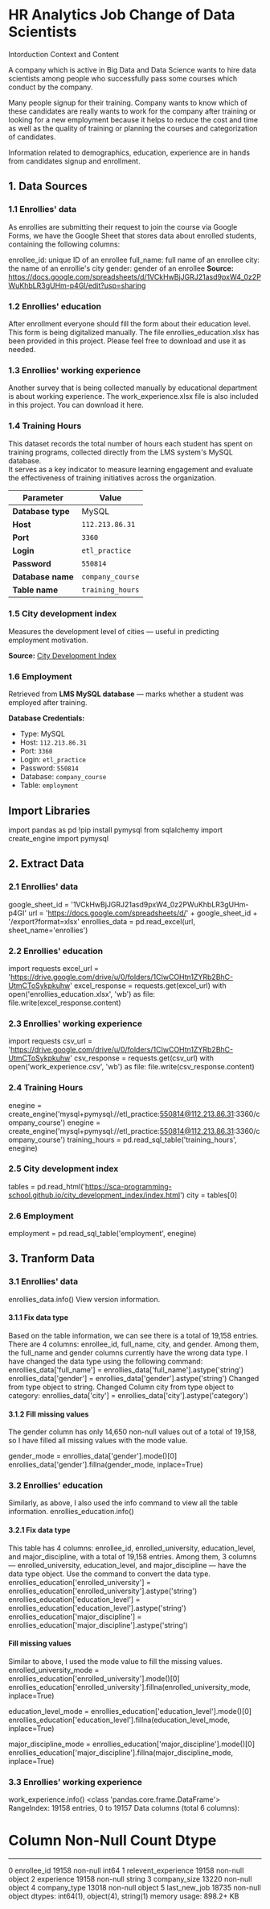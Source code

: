 # HR Analytics Job Change of Data Scientists
Intorduction
Context and Content

A company which is active in Big Data and Data Science wants to hire data scientists among people who successfully pass some courses which conduct by the company.

Many people signup for their training. Company wants to know which of these candidates are really wants to work for the company after training or looking for a new employment because it helps to reduce the cost and time as well as the quality of training or planning the courses and categorization of candidates.

Information related to demographics, education, experience are in hands from candidates signup and enrollment.

## 1. Data Sources
### 1.1 Enrollies' data
As enrollies are submitting their request to join the course via Google Forms, we have the Google Sheet that stores data about enrolled students, containing the following columns:

enrollee_id: unique ID of an enrollee
full_name: full name of an enrollee
city: the name of an enrollie's city
gender: gender of an enrollee
**Source:** https://docs.google.com/spreadsheets/d/1VCkHwBjJGRJ21asd9pxW4_0z2PWuKhbLR3gUHm-p4GI/edit?usp=sharing
### 1.2  Enrollies' education
After enrollment everyone should fill the form about their education level. This form is being digitalized manually.
The file enrollies_education.xlsx has been provided in this project. Please feel free to download and use it as needed.
### 1.3 Enrollies' working experience
Another survey that is being collected manually by educational department is about working experience.
The work_experience.xlsx file is also included in this project. You can download it here.

### 1.4 Training Hours

This dataset records the total number of hours each student has spent on training programs, collected directly from the LMS system's MySQL database.  
It serves as a key indicator to measure learning engagement and evaluate the effectiveness of training initiatives across the organization.

| Parameter        | Value              |
|------------------|--------------------|
| **Database type** | MySQL              |
| **Host**          | `112.213.86.31`    |
| **Port**          | `3360`             |
| **Login**         | `etl_practice`     |
| **Password**      | `550814`           |
| **Database name** | `company_course`   |
| **Table name**    | `training_hours`   |

### 1.5 City development index
Measures the development level of cities — useful in predicting employment motivation.  

**Source:** [City Development Index](https://sca-programming-school.github.io/city_development_index/index.html)

### 1.6 Employment
Retrieved from **LMS MySQL database** — marks whether a student was employed after training.  

**Database Credentials:**
- Type: MySQL  
- Host: `112.213.86.31`  
- Port: `3360`  
- Login: `etl_practice`  
- Password: `550814`  
- Database: `company_course`  
- Table: `employment`

## Import Libraries
import pandas as pd
!pip install pymysql
from sqlalchemy import create_engine
import pymysql

## 2. Extract Data
### 2.1 Enrollies' data
google_sheet_id = '1VCkHwBjJGRJ21asd9pxW4_0z2PWuKhbLR3gUHm-p4GI'
url = 'https://docs.google.com/spreadsheets/d/' + google_sheet_id + '/export?format=xlsx'
enrollies_data = pd.read_excel(url, sheet_name='enrollies')

### 2.2 Enrollies' education
import requests
excel_url = 'https://drive.google.com/drive/u/0/folders/1CIwCOHtn1ZYRb2BhC-UtmCToSykpkuhw'
excel_response = requests.get(excel_url)
with open('enrollies_education.xlsx', 'wb') as file:
    file.write(excel_response.content)

### 2.3 Enrollies' working experience
import requests
csv_url = 'https://drive.google.com/drive/u/0/folders/1CIwCOHtn1ZYRb2BhC-UtmCToSykpkuhw'
csv_response = requests.get(csv_url)
with open('work_experience.csv', 'wb') as file:
    file.write(csv_response.content)

### 2.4 Training Hours
enegine = create_engine('mysql+pymysql://etl_practice:550814@112.213.86.31:3360/company_course')
enegine = create_engine('mysql+pymysql://etl_practice:550814@112.213.86.31:3360/company_course')
training_hours = pd.read_sql_table('training_hours', enegine)

### 2.5 City development index

tables = pd.read_html('https://sca-programming-school.github.io/city_development_index/index.html')
city = tables[0]

### 2.6 Employment
employment = pd.read_sql_table('employment', enegine)

## 3. Tranform Data

### 3.1 Enrollies' data
enrollies_data.info()
View version information.
#### 3.1.1 Fix data type
Based on the table information, we can see there is a total of 19,158 entries. There are 4 columns: enrollee_id, full_name, city, and gender. Among them, the full_name and gender columns currently have the wrong data type. I have changed the data type using the following command:
enrollies_data['full_name'] = enrollies_data['full_name'].astype('string')
enrollies_data['gender'] = enrollies_data['gender'].astype('string')
Changed from type object to string.
Changed Column city from type object to category:
enrollies_data['city'] = enrollies_data['city'].astype('category')

#### 3.1.2 Fill missing values
The gender column has only 14,650 non-null values out of a total of 19,158, so I have filled all missing values with the mode value.

gender_mode = enrollies_data['gender'].mode()[0]
enrollies_data['gender'].fillna(gender_mode, inplace=True)

### 3.2 Enrollies' education
Similarly, as above, I also used the info command to view all the table information.
enrollies_education.info()
#### 3.2.1 Fix data type
This table has 4 columns: enrollee_id, enrolled_university, education_level, and major_discipline, with a total of 19,158 entries. Among them, 3 columns — enrolled_university, education_level, and major_discipline — have the data type object.
Use the command to convert the data type.
enrollies_education['enrolled_university'] = enrollies_education['enrolled_university'].astype('string')
enrollies_education['education_level'] = enrollies_education['education_level'].astype('string')
enrollies_education['major_discipline'] = enrollies_education['major_discipline'].astype('string')

#### Fill missing values
Similar to above, I used the mode value to fill the missing values.
enrolled_university_mode = enrollies_education['enrolled_university'].mode()[0]
enrollies_education['enrolled_university'].fillna(enrolled_university_mode, inplace=True)

education_level_mode = enrollies_education['education_level'].mode()[0]
enrollies_education['education_level'].fillna(education_level_mode, inplace=True)

major_discipline_mode = enrollies_education['major_discipline'].mode()[0]
enrollies_education['major_discipline'].fillna(major_discipline_mode, inplace=True)

### 3.3 Enrollies' working experience

work_experience.info()
<class 'pandas.core.frame.DataFrame'>
RangeIndex: 19158 entries, 0 to 19157
Data columns (total 6 columns):
 #   Column               Non-Null Count  Dtype 
---  ------               --------------  ----- 
 0   enrollee_id          19158 non-null  int64 
 1   relevent_experience  19158 non-null  object
 2   experience           19158 non-null  string
 3   company_size         13220 non-null  object
 4   company_type         13018 non-null  object
 5   last_new_job         18735 non-null  object
dtypes: int64(1), object(4), string(1)
memory usage: 898.2+ KB





